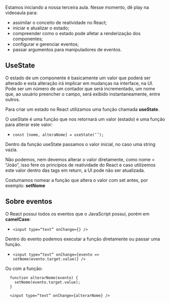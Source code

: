 Estamos iniciando a nossa terceira aula. Nesse momento, dê play na videoaula para: 

- assimilar o conceito de reatividade no React;
- iniciar e atualizar o estado;
- compreender como o estado pode afetar a renderização dos componentes;
- configurar e gerenciar eventos;
- passar argumentos para manipuladores de eventos.

## UseState

O estado de um componente é basicamente um valor que poderá ser alterado e esta alteração irá implicar em mudanças na interface, na UI. Pode ser um número de um contador que será incrementado, um nome que, ao usuário preencher o campo, será exibido instantaneamente, entre outros.

Para criar um estado no React utilizamos uma função chamada **useState**.

O useState é uma função que nos retornará um valor (estado) e uma função para alterar este valor:
- `const [nome, alteraNome] = useState(‘’);`

Dentro da função useState passamos o valor inicial, no caso uma string vazia.

Não podemos, nem devemos alterar o valor diretamente, como nome = “João”, isso fere os princípios de reatividade do React e caso utilizemos este valor dentro das tags em return, a UI pode não ser atualizada.

Costumamos nomear a função que altera o valor com set antes, por exemplo: **setNome**

## Sobre eventos
O React possui todos os eventos que o JavaScript possui, porém em **camelCase**:
- `<input type=“text” onChange={} />`

Dentro do evento podemos executar a função diretamente ou passar uma função.
- `<input type=“text” onChange={evento => setNome(evento.target.value)} />`

Ou com a função:
``` 
  function alterarNome(evento) { 
    setNome(evento.target.value); 
  } 
  
  <input type=“text” onChange={alterarNome} />
```

